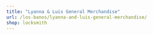 ```yaml
---
title: "Lyanna & Luis General Merchandise"
url: /los-banos/lyanna-and-luis-general-merchandise/
shop: locksmith
---
```

